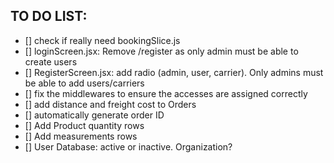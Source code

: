 ## TO DO LIST:

- [] check if really need bookingSlice.js
- [] loginScreen.jsx: Remove /register as only admin must be able to create users
- [] RegisterScreen.jsx: add radio (admin, user, carrier). Only admins must be able to add users/carriers
- [] fix the middlewares to ensure the accesses are assigned correctly
- [] add distance and freight cost to Orders
- [] automatically generate order ID
- [] Add Product quantity rows
- [] Add measurements rows
- [] User Database: active or inactive. Organization?

